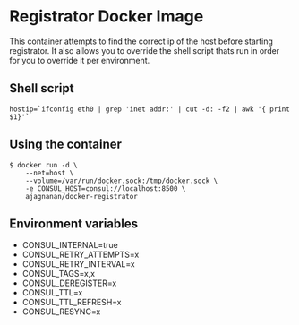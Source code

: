 Registrator Docker Image
=========================

This container attempts to find the correct ip of the host before starting registrator. It also allows you to override the shell script
thats run in order for you to override it per environment.

## Shell script

```
hostip=`ifconfig eth0 | grep 'inet addr:' | cut -d: -f2 | awk '{ print $1}'`
```

## Using the container

```
$ docker run -d \
    --net=host \
    --volume=/var/run/docker.sock:/tmp/docker.sock \
    -e CONSUL_HOST=consul://localhost:8500 \
    ajagnanan/docker-registrator
```

## Environment variables

- CONSUL_INTERNAL=true
- CONSUL_RETRY_ATTEMPTS=x
- CONSUL_RETRY_INTERVAL=x
- CONSUL_TAGS=x,x
- CONSUL_DEREGISTER=x
- CONSUL_TTL=x
- CONSUL_TTL_REFRESH=x
- CONSUL_RESYNC=x
